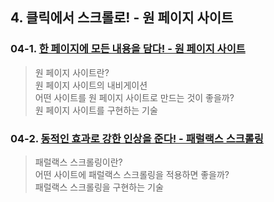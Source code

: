 ## 4. 클릭에서 스크롤로! - 원 페이지 사이트
### 04-1. [한 페이지에 모든 내용을 담다! - 원 페이지 사이트](https://github.com/LAH1203/Doit_FE_WebDesign/blob/main/Chapter%201/4-1.md)
> 원 페이지 사이트란?<br>
> 원 페이지 사이트의 내비게이션<br>
> 어떤 사이트를 원 페이지 사이트로 만드는 것이 좋을까?<br>
> 원 페이지 사이트를 구현하는 기술
### 04-2. [동적인 효과로 강한 인상을 준다! - 패럴랙스 스크롤링](https://github.com/LAH1203/Doit_FE_WebDesign/blob/main/Chapter%201/4-2.md)
> 패럴랙스 스크롤링이란?<br>
> 어떤 사이트에 패럴랙스 스크롤링을 적용하면 좋을까?<br>
> 패럴랙스 스크롤링을 구현하는 기술

